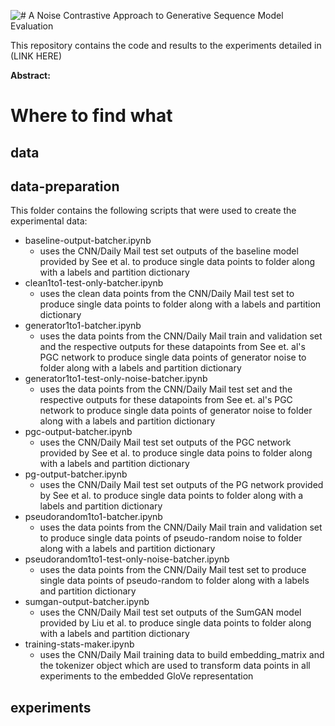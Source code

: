 ![# A Noise Contrastive Approach to Generative Sequence Model Evaluation](https://github.com/peglegpete/gen-seq-noise/blob/master/git-title.png)

This repository contains the code and results to the experiments detailed in (LINK HERE)

**Abstract:**

# Where to find what
## data
## data-preparation
This folder contains the following scripts that were used to create the experimental data:
- baseline-output-batcher.ipynb
  - uses the CNN/Daily Mail test set outputs of the baseline model provided by See et al. to produce single data points to folder along with a labels and partition dictionary
- clean1to1-test-only-batcher.ipynb
  - uses the clean data points from the CNN/Daily Mail test set to produce single data points to folder along with a labels and partition dictionary
- generator1to1-batcher.ipynb
  - uses the data points from the CNN/Daily Mail train and validation set and the respective outputs for these datapoints from See et. al's PGC network to produce single data points of generator noise to folder along with a labels and partition dictionary
- generator1to1-test-only-noise-batcher.ipynb
  - uses the data points from the CNN/Daily Mail test set and the respective outputs for these datapoints from See et. al's PGC network to produce single data points of generator noise to folder along with a labels and partition dictionary
- pgc-output-batcher.ipynb
  - uses the CNN/Daily Mail test set outputs of the PGC network provided by See et al. to produce single data poins to folder along with a labels and partition dictionary
- pg-output-batcher.ipynb
  - uses the CNN/Daily Mail test set outputs of the PG network provided by See et al. to produce single data points to folder along with a labels and partition dictionary
- pseudorandom1to1-batcher.ipynb
  - uses the data points from the CNN/Daily Mail train and validation set to produce single data points of pseudo-random noise to folder along with a labels and partition dictionary
- pseudorandom1to1-test-only-noise-batcher.ipynb
  - uses the data points from the CNN/Daily Mail test set to produce single data points of pseudo-random to folder along with a labels and partition dictionary
- sumgan-output-batcher.ipynb
  - uses the CNN/Daily Mail test set outputs of the SumGAN model provided by Liu et al. to produce single data points to folder along with a labels and partition dictionary
- training-stats-maker.ipynb
  - uses the CNN/Daily Mail training data to build embedding_matrix and the tokenizer object which are used to transform data points in all experiments to the embedded GloVe representation
## experiments

